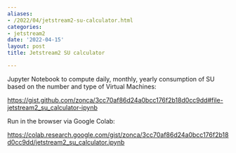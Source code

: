 ```yaml
---
aliases:
- /2022/04/jetstream2-su-calculator.html
categories:
- jetstream2
date: '2022-04-15'
layout: post
title: Jetstream2 SU calculator

---
```


Jupyter Notebook to compute daily, monthly, yearly consumption of SU based on the number and type of Virtual Machines:

<https://gist.github.com/zonca/3cc70af86d24a0bcc176f2b18d0cc9dd#file-jetstream2_su_calculator-ipynb>

Run in the browser via Google Colab:

<https://colab.research.google.com/gist/zonca/3cc70af86d24a0bcc176f2b18d0cc9dd/jetstream2_su_calculator.ipynb>
